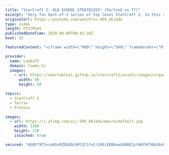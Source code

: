 ```yaml
---
title: "StarCraft 2: OLD SCHOOL STRATEGIES! (PartinG vs TY)"
excerpt: "Very fun best-of-3 series of top level StarCraft 2. In this series we see a variety of strategies from especially the Terran player. Protoss is forced to respond to cheeky Barracks placements, Thor drops and other aggressive Terran build orders.  Get more videos & support my work: http://www.patreon.com/lowkotv"
originalUrl: https://youtube.com/watch?v=-SR9_kKJado
type: video
length: PT27M14S
publishedDateTime: 2020-08-06T08:45:38Z
heat: 52

featuredContent: "<iframe width=\"800\" height=\"500\" frameborder=\"0\" src=\"https://www.youtube.com/embed/-SR9_kKJado\" allow=\"accelerometer; autoplay; encrypted-media; gyroscope; picture-in-picture\" allowfullscreen></iframe>"

provider:
  name: LowkoTV
  domain: lowko.tv
  images:
    - url: https://smartableai.github.io/starcraft2/assets/images/organizations/lowko.tv-50x50.jpg
      width: 50
      height: 50

topics:
  - StarCraft 2
  - Terran
  - Protoss

images:
  - url: https://i.ytimg.com/vi/-SR9_kKJado/maxresdefault.jpg
    width: 1280
    height: 720
    isCached: true

secured: "K6QP79T3+soKOvMZDG0QcbPCQltFxF/S9EiIKBKeaGd8BQJyYAKPhP36A30xbmKSUWIYAaF9LQDfAbuUUfhgJYNK8r8vz+x5yEkMb2MGx+IG18kOgUJIfw6UIn4jYjo9gw/1PdaaLvQhdiu4XNBMJO2qL5/Zeu/5wTNecBFdY97lEfrobwo2LSsjO/B0/Afq0pp2wwdAs86ArbaSMsLOYimBocnfgbl3y/LQ2Kuoe2mkK/stELHuKWOzJAmrEV5TU5YjKEEEvuW0x7n8XKCLovVqmr8kjlbERuyV2qxkXtlA5pSxJSwDGNLl4vLTvngoHoz9GxEzPmDoW7WW7Sc2uLoeX8xbBeSp8jHpcCxxQmM7b9z21ToMpB3o+DPXl/Q7mhh6Y7fU5+51MrGc7fdJDdR953ylIi3yq1H5i3X3wpXfj1BtTfiCSmRVpx9aNZ/U;0F7KhKBPnEGwGEEynz5ppw=="
---
```



